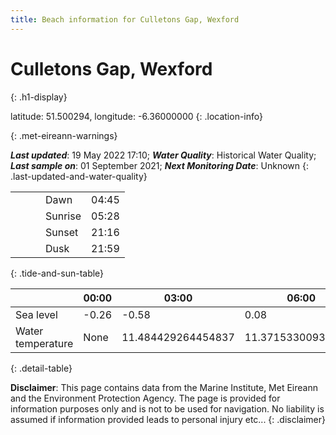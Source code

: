 ```yaml
---
title: Beach information for Culletons Gap, Wexford
---
```

# Culletons Gap, Wexford 
{: .h1-display}

latitude: 51.500294, longitude: -6.36000000
{: .location-info}


{: .met-eireann-warnings}

___Last updated___: 19 May 2022 17:10; ___Water Quality___: Historical Water Quality;
___Last sample on___: 01 September 2021; ___Next Monitoring Date___: Unknown
{: .last-updated-and-water-quality}

|   |   |   |   |   |
|---|---|---|---|---|
|   |   |   | Dawn  | 04:45 |
|   |   |   | Sunrise  | 05:28 |
|   |   |   | Sunset  | 21:16 |
|   |   |   | Dusk  | 21:59 |
{: .tide-and-sun-table}

<div></div>

| | 00:00 | 03:00 | 06:00 | 09:00 | 12:00 | 15:00 | 18:00 | 21:00 |
|---|---|---|---|---|---|---|---|---|
| Sea level | -0.26 | -0.58 | 0.08 | 0.45| -0.32 | -0.64 | 0.09 | 0.66 |
| Water temperature | None | 11.484429264454837 | 11.371533009363464 | 11.602670988214804 | 11.97002150239689 | 11.950857247843407 | 11.846413400425439 | 11.863054959229732 |
{: .detail-table}

__Disclaimer__: This page contains data from the Marine Institute,
Met Eireann and the Environment Protection Agency. The page is provided for
information purposes only and is not to be used for navigation. No liability
is assumed if information provided leads to personal injury etc...
{: .disclaimer}
